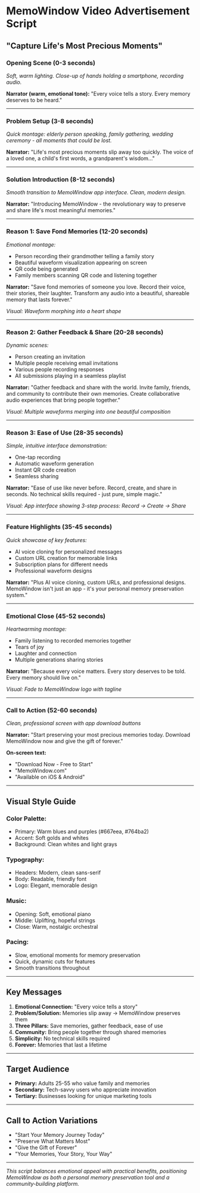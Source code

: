 # MemoWindow Video Advertisement Script

## **"Capture Life's Most Precious Moments"**

### **Opening Scene (0-3 seconds)**
*Soft, warm lighting. Close-up of hands holding a smartphone, recording audio.*

**Narrator (warm, emotional tone):**
"Every voice tells a story. Every memory deserves to be heard."

---

### **Problem Setup (3-8 seconds)**
*Quick montage: elderly person speaking, family gathering, wedding ceremony - all moments that could be lost.*

**Narrator:**
"Life's most precious moments slip away too quickly. The voice of a loved one, a child's first words, a grandparent's wisdom..."

---

### **Solution Introduction (8-12 seconds)**
*Smooth transition to MemoWindow app interface. Clean, modern design.*

**Narrator:**
"Introducing MemoWindow - the revolutionary way to preserve and share life's most meaningful memories."

---

### **Reason 1: Save Fond Memories (12-20 seconds)**
*Emotional montage:*
- Person recording their grandmother telling a family story
- Beautiful waveform visualization appearing on screen
- QR code being generated
- Family members scanning QR code and listening together

**Narrator:**
"Save fond memories of someone you love. Record their voice, their stories, their laughter. Transform any audio into a beautiful, shareable memory that lasts forever."

*Visual: Waveform morphing into a heart shape*

---

### **Reason 2: Gather Feedback & Share (20-28 seconds)**
*Dynamic scenes:*
- Person creating an invitation
- Multiple people receiving email invitations
- Various people recording responses
- All submissions playing in a seamless playlist

**Narrator:**
"Gather feedback and share with the world. Invite family, friends, and community to contribute their own memories. Create collaborative audio experiences that bring people together."

*Visual: Multiple waveforms merging into one beautiful composition*

---

### **Reason 3: Ease of Use (28-35 seconds)**
*Simple, intuitive interface demonstration:*
- One-tap recording
- Automatic waveform generation
- Instant QR code creation
- Seamless sharing

**Narrator:**
"Ease of use like never before. Record, create, and share in seconds. No technical skills required - just pure, simple magic."

*Visual: App interface showing 3-step process: Record → Create → Share*

---

### **Feature Highlights (35-45 seconds)**
*Quick showcase of key features:*
- AI voice cloning for personalized messages
- Custom URL creation for memorable links
- Subscription plans for different needs
- Professional waveform designs

**Narrator:**
"Plus AI voice cloning, custom URLs, and professional designs. MemoWindow isn't just an app - it's your personal memory preservation system."

---

### **Emotional Close (45-52 seconds)**
*Heartwarming montage:*
- Family listening to recorded memories together
- Tears of joy
- Laughter and connection
- Multiple generations sharing stories

**Narrator:**
"Because every voice matters. Every story deserves to be told. Every memory should live on."

*Visual: Fade to MemoWindow logo with tagline*

---

### **Call to Action (52-60 seconds)**
*Clean, professional screen with app download buttons*

**Narrator:**
"Start preserving your most precious memories today. Download MemoWindow now and give the gift of forever."

**On-screen text:**
- "Download Now - Free to Start"
- "MemoWindow.com"
- "Available on iOS & Android"

---

## **Visual Style Guide**

### **Color Palette:**
- Primary: Warm blues and purples (#667eea, #764ba2)
- Accent: Soft golds and whites
- Background: Clean whites and light grays

### **Typography:**
- Headers: Modern, clean sans-serif
- Body: Readable, friendly font
- Logo: Elegant, memorable design

### **Music:**
- Opening: Soft, emotional piano
- Middle: Uplifting, hopeful strings
- Close: Warm, nostalgic orchestral

### **Pacing:**
- Slow, emotional moments for memory preservation
- Quick, dynamic cuts for features
- Smooth transitions throughout

---

## **Key Messages**

1. **Emotional Connection:** "Every voice tells a story"
2. **Problem/Solution:** Memories slip away → MemoWindow preserves them
3. **Three Pillars:** Save memories, gather feedback, ease of use
4. **Community:** Bring people together through shared memories
5. **Simplicity:** No technical skills required
6. **Forever:** Memories that last a lifetime

---

## **Target Audience**

- **Primary:** Adults 25-55 who value family and memories
- **Secondary:** Tech-savvy users who appreciate innovation
- **Tertiary:** Businesses looking for unique marketing tools

---

## **Call to Action Variations**

- "Start Your Memory Journey Today"
- "Preserve What Matters Most"
- "Give the Gift of Forever"
- "Your Memories, Your Story, Your Way"

---

*This script balances emotional appeal with practical benefits, positioning MemoWindow as both a personal memory preservation tool and a community-building platform.*
